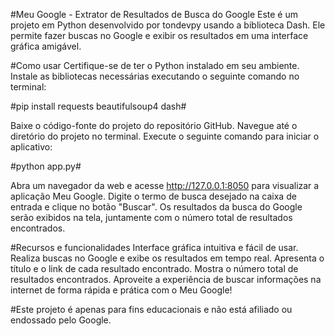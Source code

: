 #Meu Google - Extrator de Resultados de Busca do Google
Este é um projeto em Python desenvolvido por tondevpy usando a biblioteca Dash. Ele permite fazer buscas no Google e exibir os resultados em uma interface gráfica amigável.

#Como usar
Certifique-se de ter o Python instalado em seu ambiente.
Instale as bibliotecas necessárias executando o seguinte comando no terminal:

#pip install requests beautifulsoup4 dash#

Baixe o código-fonte do projeto do repositório GitHub.
Navegue até o diretório do projeto no terminal.
Execute o seguinte comando para iniciar o aplicativo:

#python app.py#

Abra um navegador da web e acesse http://127.0.0.1:8050 para visualizar a aplicação Meu Google.
Digite o termo de busca desejado na caixa de entrada e clique no botão "Buscar".
Os resultados da busca do Google serão exibidos na tela, juntamente com o número total de resultados encontrados.

#Recursos e funcionalidades
Interface gráfica intuitiva e fácil de usar.
Realiza buscas no Google e exibe os resultados em tempo real.
Apresenta o título e o link de cada resultado encontrado.
Mostra o número total de resultados encontrados.
Aproveite a experiência de buscar informações na internet de forma rápida e prática com o Meu Google!

#Este projeto é apenas para fins educacionais e não está afiliado ou endossado pelo Google.
